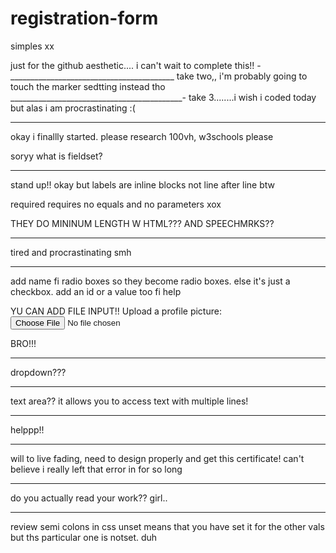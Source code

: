 # registration-form
simples xx

just for the github aesthetic.... i can't wait to complete this!!
-_________________________________________
take two,, i'm probably going to touch the marker sedtting instead tho
___________________________________________-
take 3........i wish i coded today but alas i am procrastinating :(

_______________________________________________

okay i finallly started. please research 100vh, w3schools please

soryy what is fieldset?
________________________________________________

stand up!!
okay but labels are inline blocks not line after line btw

required requires no equals and no parameters xox

THEY DO MININUM LENGTH W HTML??? AND SPEECHMRKS??

____________________________________________________
tired and procrastinating smh
______________________________________________________

add name fi radio boxes so they become radio boxes. else it's just a checkbox. add an id or a value too fi help

YU CAN ADD FILE INPUT!!
<label>Upload a profile picture: <input type="file"></label>

BRO!!!
________________________________
dropdown???
________________________________________________________
text area?? it allows you to access text with multiple lines!
________________________________________________________

helppp!!
____________________________________
will to live fading, need to design properly and get this certificate!
can't believe i really left that error in for so long
_____________________________

do you actually read your work?? girl..
_____________________________________

review semi colons in css
unset means that you have set it for the other vals but ths particular one is notset. duh